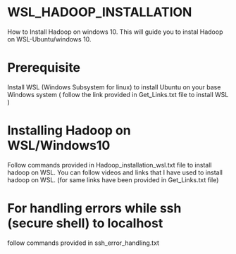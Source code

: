 # WSL_HADOOP_INSTALLATION
 How to Install Hadoop on windows 10.
 This will guide you to instal Hadoop on WSL-Ubuntu/windows 10. 
 
 # Prerequisite
 Install WSL (Windows Subsystem for linux) to install Ubuntu on your base Windows system 
 ( follow the link provided in Get_Links.txt file to install WSL )
 
# Installing Hadoop on WSL/Windows10 
  Follow commands provided in Hadoop_installation_wsl.txt file to install hadoop on WSL.
  You can follow videos and links that I have used to install hadoop on WSL. (for same links have been provided in Get_Links.txt file)
# For handling errors while ssh (secure shell) to localhost
  follow commands provided in ssh_error_handling.txt
